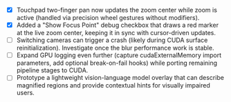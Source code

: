 - [x] Touchpad two-finger pan now updates the zoom center while zoom is active (handled via precision wheel gestures without modifiers).
- [x] Added a "Show Focus Point" debug checkbox that draws a red marker at the live zoom center, keeping it in sync with cursor-driven updates.
- [ ] Switching cameras can trigger a crash (likely during CUDA surface reinitialization). Investigate once the blur performance work is stable.
- [ ] Expand GPU logging even further (capture cudaExternalMemory import parameters, add optional break-on-fail hooks) while porting remaining pipeline stages to CUDA.
- [ ] Prototype a lightweight vision-language model overlay that can describe
      magnified regions and provide contextual hints for visually impaired
      users.
